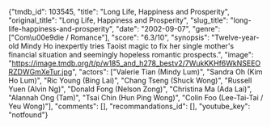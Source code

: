 {"tmdb_id": 103545, "title": "Long Life, Happiness and Prosperity", "original_title": "Long Life, Happiness and Prosperity", "slug_title": "long-life-happiness-and-prosperity", "date": "2002-09-07", "genre": ["Com\u00e9die / Romance"], "score": "6.3/10", "synopsis": "Twelve-year-old Mindy Ho inexpertly tries Taoist magic to fix her single mother's financial situation and seemingly hopeless romantic prospects.", "image": "https://image.tmdb.org/t/p/w185_and_h278_bestv2/7WukKKHf6WkNSEEORZDWGmXeTur.jpg", "actors": ["Valerie Tian (Mindy Lum)", "Sandra Oh (Kim Ho Lum)", "Ric Young (Bing Lai)", "Chang Tseng (Shuck Wong)", "Russell Yuen (Alvin Ng)", "Donald Fong (Nelson Zong)", "Christina Ma (Ada Lai)", "Alannah Ong (Tam)", "Tsai Chin (Hun Ping Wong)", "Colin Foo (Lee-Tai-Tai / Yeu Wong)"], "comments": [], "recommandations_id": [], "youtube_key": "notfound"}
